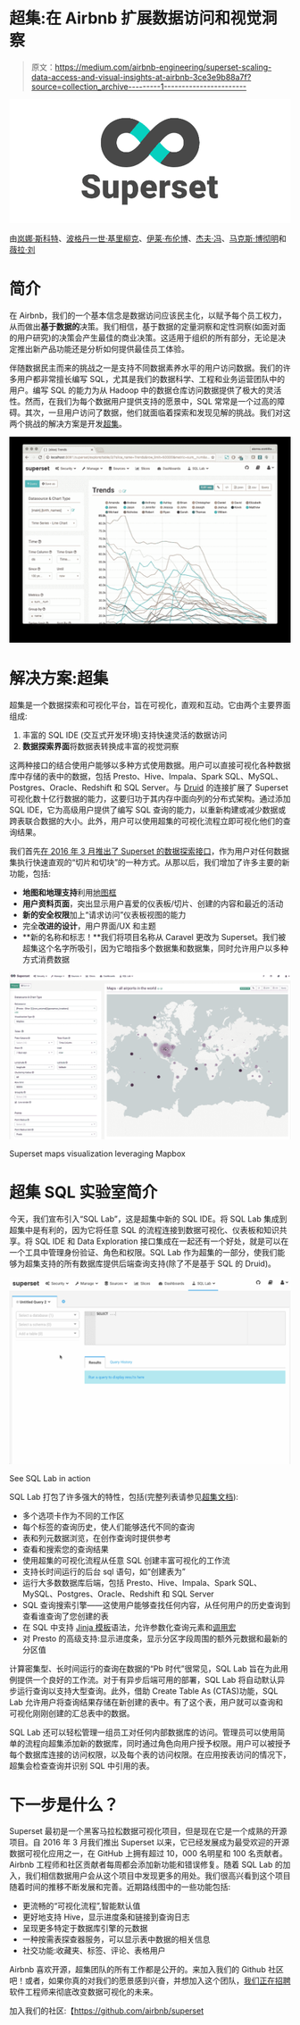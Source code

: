 # 超集:在 Airbnb 扩展数据访问和视觉洞察

> 原文：<https://medium.com/airbnb-engineering/superset-scaling-data-access-and-visual-insights-at-airbnb-3ce3e9b88a7f?source=collection_archive---------1----------------------->

![](img/9ff3654ecfb6597a6d0b56c74da8f4db.png)

由[岚娜·斯科特](https://twitter.com/alannascott)、[波格丹一世·基里柳克](https://github.com/bkyryliuk)、[伊莱·布伦博](https://twitter.com/elibrumbaugh)、[杰夫·冯](https://twitter.com/jtfeng)、[马克斯·博彻明](https://github.com/mistercrunch)和[薇拉·刘](https://github.com/vera-liu)

# **简介**

在 Airbnb，我们的一个基本信念是数据访问应该民主化，以赋予每个员工权力，从而做出**基于数据的**决策。我们相信，基于数据的定量洞察和定性洞察(如面对面的用户研究)的决策会产生最佳的商业决策。这适用于组织的所有部分，无论是决定推出新产品功能还是分析如何提供最佳员工体验。

伴随数据民主而来的挑战之一是支持不同数据素养水平的用户访问数据。我们的许多用户都非常擅长编写 SQL，尤其是我们的数据科学、工程和业务运营团队中的用户。编写 SQL 的能力为从 Hadoop 中的数据仓库访问数据提供了极大的灵活性。然而，在我们为每个数据用户提供支持的愿景中，SQL 常常是一个过高的障碍。其次，一旦用户访问了数据，他们就面临着探索和发现见解的挑战。我们对这两个挑战的解决方案是开发[超集](https://github.com/airbnb/superset)。

![](img/c4fbe4e26ba1f1793e969d8a3909903d.png)

# **解决方案:超集**

超集是一个数据探索和可视化平台，旨在可视化，直观和互动。它由两个主要界面组成:

1.  丰富的 SQL IDE (交互式开发环境)支持快速灵活的数据访问
2.  **数据探索界面**将数据表转换成丰富的视觉洞察

这两种接口的结合使用户能够以多种方式使用数据。用户可以直接可视化各种数据库中存储的表中的数据，包括 Presto、Hive、Impala、Spark SQL、MySQL、Postgres、Oracle、Redshift 和 SQL Server。与 [Druid](http://druid.io/) 的连接扩展了 Superset 可视化数十亿行数据的能力，这要归功于其内存中面向列的分布式架构。通过添加 SQL IDE，它为高级用户提供了编写 SQL 查询的能力，以重新构建或减少数据或跨表联合数据的大小。此外，用户可以使用超集的可视化流程立即可视化他们的查询结果。

我们首先[在 2016 年 3 月推出了 Superset 的数据探索接口](/airbnb-engineering/caravel-airbnb-s-data-exploration-platform-15a72aa610e5#.l6h0121ny)，作为用户对任何数据集执行快速直观的“切片和切块”的一种方式。从那以后，我们增加了许多主要的新功能，包括:

*   **地图和地理支持**利用[地图框](https://www.mapbox.com/)
*   **用户资料页面**，突出显示用户喜爱的仪表板/切片、创建的内容和最近的活动
*   **新的安全权限**加上“请求访问”仪表板视图的能力
*   完全**改进的设计**，用户界面/UX 和主题
*   **新的名称和标志！**我们将项目名称从 Caravel 更改为 Superset。我们被超集这个名字所吸引，因为它暗指多个数据集和数据集，同时允许用户以多种方式消费数据

![](img/751127dd3fa8a9fafffaa75178eb2acd.png)

Superset maps visualization leveraging Mapbox

# **超集 SQL 实验室简介**

今天，我们宣布引入“SQL Lab”，这是超集中新的 SQL IDE。将 SQL Lab 集成到超集中是有利的，因为它将任意 SQL 的流程连接到数据可视化、仪表板和知识共享。将 SQL IDE 和 Data Exploration 接口集成在一起还有一个好处，就是可以在一个工具中管理身份验证、角色和权限。SQL Lab 作为超集的一部分，使我们能够为超集支持的所有数据库提供后端查询支持(除了不是基于 SQL 的 Druid)。

![](img/8ea42c6173ffe4c0c4e4ee1b4b5496db.png)

See SQL Lab in action

SQL Lab 打包了许多强大的特性，包括(完整列表请参见[超集文档](http://airbnb.io/superset/)):

*   多个选项卡作为不同的工作区
*   每个标签的查询历史，使人们能够迭代不同的查询
*   表和列元数据浏览，在创作查询时提供参考
*   查看和搜索您的查询结果
*   使用超集的可视化流程从任意 SQL 创建丰富可视化的工作流
*   支持长时间运行的后台 sql 语句，如“创建表为”
*   运行大多数数据库后端，包括 Presto、Hive、Impala、Spark SQL、MySQL、Postgres、Oracle、Redshift 和 SQL Server
*   SQL 查询搜索引擎——这使用户能够查找任何内容，从任何用户的历史查询到查看谁查询了您创建的表
*   在 SQL 中支持 [Jinja 模板](http://jinja.pocoo.org/)语法，允许参数化查询元素和[调用宏](http://airbnb.io/superset/sqllab.html#available-macros)
*   对 Presto 的高级支持:显示进度条，显示分区字段周围的额外元数据和最新的分区值

计算密集型、长时间运行的查询在数据的“Pb 时代”很常见，SQL Lab 旨在为此用例提供一个良好的工作流。对于有异步后端可用的部署，SQL Lab 将自动默认异步运行查询以支持大型查询。此外，借助 Create Table As (CTAS)功能，SQL Lab 允许用户将查询结果存储在新创建的表中。有了这个表，用户就可以查询和可视化刚刚创建的汇总表中的数据。

SQL Lab 还可以轻松管理一组员工对任何内部数据库的访问。管理员可以使用简单的流程向超集添加新的数据库，同时通过角色向用户授予权限。用户可以被授予每个数据库连接的访问权限，以及每个表的访问权限。在应用按表访问的情况下，超集会检查查询并识别 SQL 中引用的表。

# **下一步是什么？**

Superset 最初是一个黑客马拉松数据可视化项目，但是现在它是一个成熟的开源项目。自 2016 年 3 月我们推出 Superset 以来，它已经发展成为最受欢迎的开源数据可视化应用之一，在 GitHub 上拥有超过 10，000 名明星和 100 名贡献者。Airbnb 工程师和社区贡献者每周都会添加新功能和错误修复。随着 SQL Lab 的加入，我们相信数据用户会从这个项目中发现更多的用处。我们很高兴看到这个项目随着时间的推移不断发展和完善。近期路线图中的一些功能包括:

*   更流畅的“可视化流程”,智能默认值
*   更好地支持 Hive，显示进度条和链接到查询日志
*   呈现更多特定于数据库引擎的元数据
*   一种按需表探查器服务，可以显示表中数据的相关信息
*   社交功能:收藏夹、标签、评论、表格用户

Airbnb 喜欢开源，超集团队的所有工作都是公开的。来加入我们的 Github 社区吧！或者，如果你真的对我们的愿景感到兴奋，并想加入这个团队，[我们正在招聘](https://www.airbnb.com/careers)软件工程师来彻底改变数据可视化的未来。

加入我们的社区:【https://github.com/airbnb/superset 